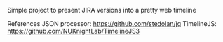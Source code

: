 Simple project to present JIRA versions into a pretty web timeline

References
  JSON processor: https://github.com/stedolan/jq
  TimelineJS: https://github.com/NUKnightLab/TimelineJS3